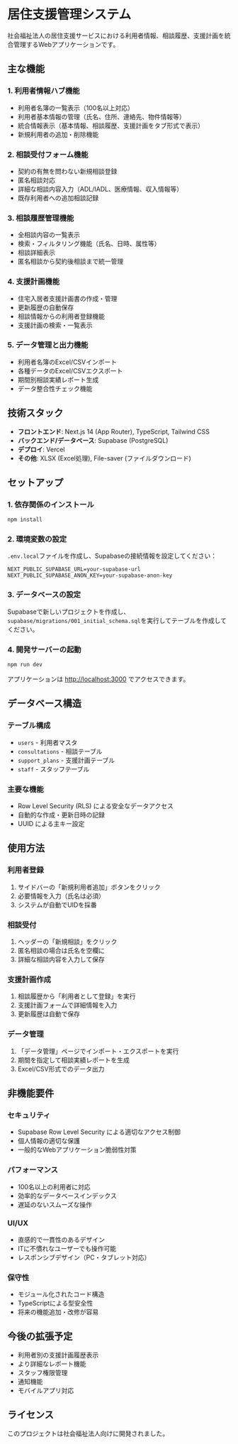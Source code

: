 # 居住支援管理システム

社会福祉法人の居住支援サービスにおける利用者情報、相談履歴、支援計画を統合管理するWebアプリケーションです。

## 主な機能

### 1. 利用者情報ハブ機能
- 利用者名簿の一覧表示（100名以上対応）
- 利用者基本情報の管理（氏名、住所、連絡先、物件情報等）
- 統合情報表示（基本情報、相談履歴、支援計画をタブ形式で表示）
- 新規利用者の追加・削除機能

### 2. 相談受付フォーム機能
- 契約の有無を問わない新規相談登録
- 匿名相談対応
- 詳細な相談内容入力（ADL/IADL、医療情報、収入情報等）
- 既存利用者への追加相談記録

### 3. 相談履歴管理機能
- 全相談内容の一覧表示
- 検索・フィルタリング機能（氏名、日時、属性等）
- 相談詳細表示
- 匿名相談から契約後相談まで統一管理

### 4. 支援計画機能
- 住宅入居者支援計画書の作成・管理
- 更新履歴の自動保存
- 相談情報からの利用者登録機能
- 支援計画の検索・一覧表示

### 5. データ管理と出力機能
- 利用者名簿のExcel/CSVインポート
- 各種データのExcel/CSVエクスポート
- 期間別相談実績レポート生成
- データ整合性チェック機能

## 技術スタック

- **フロントエンド**: Next.js 14 (App Router), TypeScript, Tailwind CSS
- **バックエンド/データベース**: Supabase (PostgreSQL)
- **デプロイ**: Vercel
- **その他**: XLSX (Excel処理), File-saver (ファイルダウンロード)

## セットアップ

### 1. 依存関係のインストール
```bash
npm install
```

### 2. 環境変数の設定
`.env.local`ファイルを作成し、Supabaseの接続情報を設定してください：

```
NEXT_PUBLIC_SUPABASE_URL=your-supabase-url
NEXT_PUBLIC_SUPABASE_ANON_KEY=your-supabase-anon-key
```

### 3. データベースの設定
Supabaseで新しいプロジェクトを作成し、`supabase/migrations/001_initial_schema.sql`を実行してテーブルを作成してください。

### 4. 開発サーバーの起動
```bash
npm run dev
```

アプリケーションは [http://localhost:3000](http://localhost:3000) でアクセスできます。

## データベース構造

### テーブル構成
- `users` - 利用者マスタ
- `consultations` - 相談テーブル
- `support_plans` - 支援計画テーブル
- `staff` - スタッフテーブル

### 主要な機能
- Row Level Security (RLS) による安全なデータアクセス
- 自動的な作成・更新日時の記録
- UUID による主キー設定

## 使用方法

### 利用者登録
1. サイドバーの「新規利用者追加」ボタンをクリック
2. 必要情報を入力（氏名は必須）
3. システムが自動でUIDを採番

### 相談受付
1. ヘッダーの「新規相談」をクリック
2. 匿名相談の場合は氏名を空欄に
3. 詳細な相談内容を入力して保存

### 支援計画作成
1. 相談履歴から「利用者として登録」を実行
2. 支援計画フォームで詳細情報を入力
3. 更新履歴は自動で保存

### データ管理
1. 「データ管理」ページでインポート・エクスポートを実行
2. 期間を指定して相談実績レポートを生成
3. Excel/CSV形式でのデータ出力

## 非機能要件

### セキュリティ
- Supabase Row Level Security による適切なアクセス制御
- 個人情報の適切な保護
- 一般的なWebアプリケーション脆弱性対策

### パフォーマンス
- 100名以上の利用者に対応
- 効率的なデータベースインデックス
- 遅延のないスムーズな操作

### UI/UX
- 直感的で一貫性のあるデザイン
- ITに不慣れなユーザーでも操作可能
- レスポンシブデザイン（PC・タブレット対応）

### 保守性
- モジュール化されたコード構造
- TypeScriptによる型安全性
- 将来の機能追加・改修が容易

## 今後の拡張予定

- 利用者別の支援計画履歴表示
- より詳細なレポート機能
- スタッフ権限管理
- 通知機能
- モバイルアプリ対応

## ライセンス

このプロジェクトは社会福祉法人向けに開発されました。
